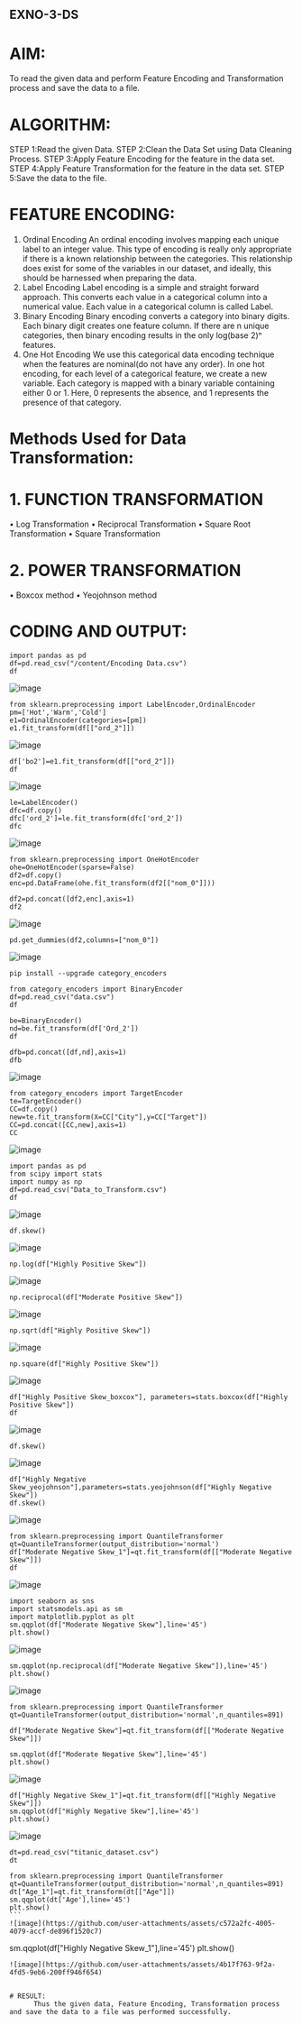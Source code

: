 ## EXNO-3-DS

# AIM:
To read the given data and perform Feature Encoding and Transformation process and save the data to a file.

# ALGORITHM:
STEP 1:Read the given Data.
STEP 2:Clean the Data Set using Data Cleaning Process.
STEP 3:Apply Feature Encoding for the feature in the data set.
STEP 4:Apply Feature Transformation for the feature in the data set.
STEP 5:Save the data to the file.

# FEATURE ENCODING:
1. Ordinal Encoding
An ordinal encoding involves mapping each unique label to an integer value. This type of encoding is really only appropriate if there is a known relationship between the categories. This relationship does exist for some of the variables in our dataset, and ideally, this should be harnessed when preparing the data.
2. Label Encoding
Label encoding is a simple and straight forward approach. This converts each value in a categorical column into a numerical value. Each value in a categorical column is called Label.
3. Binary Encoding
Binary encoding converts a category into binary digits. Each binary digit creates one feature column. If there are n unique categories, then binary encoding results in the only log(base 2)ⁿ features.
4. One Hot Encoding
We use this categorical data encoding technique when the features are nominal(do not have any order). In one hot encoding, for each level of a categorical feature, we create a new variable. Each category is mapped with a binary variable containing either 0 or 1. Here, 0 represents the absence, and 1 represents the presence of that category.

# Methods Used for Data Transformation:
  # 1. FUNCTION TRANSFORMATION
• Log Transformation
• Reciprocal Transformation
• Square Root Transformation
• Square Transformation
  # 2. POWER TRANSFORMATION
• Boxcox method
• Yeojohnson method

# CODING AND OUTPUT:
```
import pandas as pd
df=pd.read_csv("/content/Encoding Data.csv")
df
```
![image](https://github.com/user-attachments/assets/56af7505-8adb-4644-9370-a2cd72069c93)

```
from sklearn.preprocessing import LabelEncoder,OrdinalEncoder
pm=['Hot','Warm','Cold']
e1=OrdinalEncoder(categories=[pm])
e1.fit_transform(df[["ord_2"]])
```
![image](https://github.com/user-attachments/assets/2e4e7373-8f5f-497d-976f-e48640c42e7d)

```
df['bo2']=e1.fit_transform(df[["ord_2"]])
df
```
![image](https://github.com/user-attachments/assets/9134c10c-27ae-42a6-95be-d869ba61d6a1)
```
le=LabelEncoder()
dfc=df.copy()
dfc['ord_2']=le.fit_transform(dfc['ord_2'])
dfc
```
![image](https://github.com/user-attachments/assets/73bafa07-daac-4929-a4dc-bdd5ccaec9ab)

```
from sklearn.preprocessing import OneHotEncoder
ohe=OneHotEncoder(sparse=False)
df2=df.copy()
enc=pd.DataFrame(ohe.fit_transform(df2[["nom_0"]]))
```
```
df2=pd.concat([df2,enc],axis=1)
df2
```
![image](https://github.com/user-attachments/assets/67c4882c-7dd4-4ca5-a28f-0c9247e6cbf0)

```
pd.get_dummies(df2,columns=["nom_0"])
```
![image](https://github.com/user-attachments/assets/9ec42b14-f9e5-4cdd-8cbb-38c30d68b15d)

```
pip install --upgrade category_encoders
````
```
from category_encoders import BinaryEncoder
df=pd.read_csv("data.csv")
df
```
```
be=BinaryEncoder()
nd=be.fit_transform(df['Ord_2'])
df
```
```
dfb=pd.concat([df,nd],axis=1)
dfb
```
![image](https://github.com/user-attachments/assets/9a083768-1f47-4fae-ada7-907bc842c62e)

```
from category_encoders import TargetEncoder
te=TargetEncoder()
CC=df.copy()
new=te.fit_transform(X=CC["City"],y=CC["Target"])
CC=pd.concat([CC,new],axis=1)
CC
````

![image](https://github.com/user-attachments/assets/4057e8ba-b0e9-454d-98b7-379fb37125bd)

```
import pandas as pd
from scipy import stats
import numpy as np
df=pd.read_csv("Data_to_Transform.csv")
df
```

![image](https://github.com/user-attachments/assets/f8da2b8d-5cf9-477b-a08b-b3a2bb7ee7b4)

```
df.skew()
````

![image](https://github.com/user-attachments/assets/3d774b98-186a-4e76-8724-2b1bf81a2ac8)

```
np.log(df["Highly Positive Skew"])
````

![image](https://github.com/user-attachments/assets/14811e81-c7b4-4581-8980-bfbc0de49a56)

````
np.reciprocal(df["Moderate Positive Skew"])
````

![image](https://github.com/user-attachments/assets/d02b1982-e1d3-4a3a-88ae-c5ba93ae4ac1)

```
np.sqrt(df["Highly Positive Skew"])
```

![image](https://github.com/user-attachments/assets/5cd7840f-f02f-4fd3-85d5-a53fe280deb8)

```
np.square(df["Highly Positive Skew"])
```
![image](https://github.com/user-attachments/assets/8fb8e132-6ed7-4b7a-8b40-ce0b2a17f8ab)

````
df["Highly Positive Skew_boxcox"], parameters=stats.boxcox(df["Highly Positive Skew"])
df
````

![image](https://github.com/user-attachments/assets/efac1018-7767-45c7-aab6-b3955c1cbebe)


````
df.skew()
````

![image](https://github.com/user-attachments/assets/0724a800-79a0-4f6a-89f8-6d27af8e9e68)

```
df["Highly Negative Skew_yeojohnson"],parameters=stats.yeojohnson(df["Highly Negative Skew"])
df.skew()
```

![image](https://github.com/user-attachments/assets/844fc7e6-f5cc-4a7e-8889-af396e78bee5)



```
from sklearn.preprocessing import QuantileTransformer
qt=QuantileTransformer(output_distribution='normal')
df["Moderate Negative Skew_1"]=qt.fit_transform(df[["Moderate Negative Skew"]])
df
```

![image](https://github.com/user-attachments/assets/8fc153de-ae67-4570-b08c-bcc13481fd9c)

```
import seaborn as sns
import statsmodels.api as sm
import matplotlib.pyplot as plt
sm.qqplot(df["Moderate Negative Skew"],line='45')
plt.show()
```

![image](https://github.com/user-attachments/assets/778497b6-78ca-4426-b95f-3723e7f14092)

```
sm.qqplot(np.reciprocal(df["Moderate Negative Skew"]),line='45')
plt.show()
```

![image](https://github.com/user-attachments/assets/3959c2d3-bd64-4ecf-b737-230e24cf39fc)

```
from sklearn.preprocessing import QuantileTransformer
qt=QuantileTransformer(output_distribution='normal',n_quantiles=891)

df["Moderate Negative Skew"]=qt.fit_transform(df[["Moderate Negative Skew"]])

sm.qqplot(df["Moderate Negative Skew"],line='45')
plt.show()
````

![image](https://github.com/user-attachments/assets/15c3a214-a5aa-4b71-b91f-03c9dab9aa25)

```
df["Highly Negative Skew_1"]=qt.fit_transform(df[["Highly Negative Skew"]])
sm.qqplot(df["Highly Negative Skew"],line='45')
plt.show()
```


![image](https://github.com/user-attachments/assets/0d7563e8-59e8-4325-b6ce-63817ed858d2)


```
dt=pd.read_csv("titanic_dataset.csv")
dt
````
````
from sklearn.preprocessing import QuantileTransformer
qt=QuantileTransformer(output_distribution='normal',n_quantiles=891)
dt["Age_1"]=qt.fit_transform(dt[["Age"]])
sm.qqplot(dt['Age'],line='45') 
plt.show()
```
![image](https://github.com/user-attachments/assets/c572a2fc-4005-4079-accf-de896f1520c7)

````
sm.qqplot(df["Highly Negative Skew_1"],line='45')
plt.show()
````
![image](https://github.com/user-attachments/assets/4b17f763-9f2a-4fd5-9eb6-200ff946f654)


# RESULT:
      Thus the given data, Feature Encoding, Transformation process and save the data to a file was performed successfully.

       
